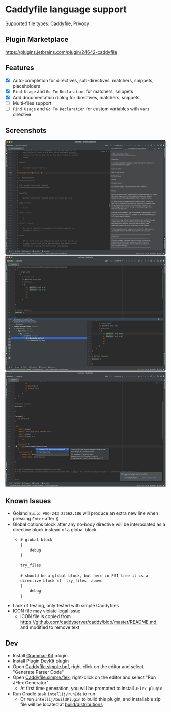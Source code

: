 # Caddyfile language support

Supported file types: Caddyfile, Privoxy

## Plugin Marketplace

https://plugins.jetbrains.com/plugin/24642-caddyfile

## Features

- [x] Auto-completion for directives, sub-directives, matchers, snippets, placeholders
- [x] `Find Usage` and `Go To Declaration` for matchers, snippets
- [x] Add documentation dialog for directives, matchers, snippets
- [ ] Multi-files support
- [ ] `Find Usage` and `Go To Declaration` for custom variables with `vars` directive

## Screenshots

![documentation.png](screenshot/documentation.png)
![matcher-reference.png](screenshot/matcher-reference.png)
![password-ops.png](screenshot/password-ops.png)

## Known Issues

- Goland `Build #GO-243.22562.186` will produce an extra new line when pressing `Enter` after `{`
- Global options block after any no-body directive will be interpolated as a directive block instead of a global block
  - ```caddyfile
    # global block
    {
        debug        
    }
    
    try_files
    
    # should be a global block, but here in PSI tree it is a directive block of `try_files` above
    {
        debug
    }
    ```
- Lack of testing, only tested with simple Caddyfiles
- ICON file may violate legal issue
    - ICON file is copied from https://github.com/caddyserver/caddy/blob/master/README.md, and modified to remove text

## Dev

- Install [Grammar-Kit](https://plugins.jetbrains.com/plugin/6606-grammar-kit) plugin
- Install [Plugin DevKit](https://plugins.jetbrains.com/plugin/22851-plugin-devkit) plugin
- Open [Caddyfile.simple.bnf](src/main/kotlin/cc/allape/caddyfile/Caddyfile.simple.bnf),
  right-click on the editor and select "Generate Parser Code"
- Open [Caddyfile.simple.flex](src/main/kotlin/cc/allape/caddyfile/Caddyfile.simple.flex),
  right-click on the editor and select "Run JFlex Generator"
    - At first time generation, you will be prompted to install `JFlex plugin`
- Run Gradle task `intellij/runIde` to run
    - Or run `intellij/buildPlugin` to build this plugin, and installable zip file will be located
      at [build/distributions](build/distributions)
